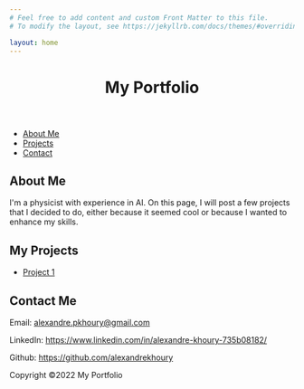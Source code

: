 ```yaml
---
# Feel free to add content and custom Front Matter to this file.
# To modify the layout, see https://jekyllrb.com/docs/themes/#overriding-theme-defaults

layout: home
---
```



<head>
  <title>My Portfolio</title>
</head>
<body>
  <header>
    <h1>My Portfolio</h1>
  </header>
  <nav>
    <ul>
      <li><a href="#about">About Me</a></li>
      <li><a href="#projects">Projects</a></li>
      <li><a href="#contact">Contact</a></li>
    </ul>
  </nav>
  <main>
    <section id="about">
      <h2>About Me</h2>
      <p>I'm a physicist with experience in AI. On this page, I will post a few projects that I decided to do, either because it seemed cool or because I wanted to enhance my skills.</p>
    </section>
    <section id="projects">
      <h2>My Projects</h2>
      <ul>
        <li><a href="projects/Montreal-Bike-Visualization">Project 1</a></li>
      </ul>
    </section>
    <section id="contact">
      <h2>Contact Me</h2>
      <p>Email: <a href="mailto:alexandre.pkhoury@gmail.com">alexandre.pkhoury@gmail.com</a></p>
      <p>LinkedIn: <a href="https://www.linkedin.com/in/alexandre-khoury-735b08182/">https://www.linkedin.com/in/alexandre-khoury-735b08182/</a></p>
      <p>Github: <a href="https://github.com/alexandrekhoury">https://github.com/alexandrekhoury</a></p>
    </section>
  </main>
  <footer>
    <p>Copyright ©2022 My Portfolio</p>
  </footer>
</body>
</html>